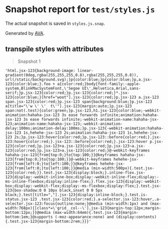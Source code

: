 # Snapshot report for `test/styles.js`

The actual snapshot is saved in `styles.js.snap`.

Generated by [AVA](https://ava.li).

## transpile styles with attributes

> Snapshot 1

    'html.jsx-123{background-image: linear-gradient(0deg,rgba(255,255,255,0.8),rgba(255,255,255,0.8)), url(/static/background.svg);}p{color:blue;}p{color:blue;}p,a.jsx-123{color:blue;}.foo + a{color:red;}body{font-family:-apple-system,BlinkMacSystemFont,\'Segoe UI\',Helvetica,Arial,sans-serif;}p.jsx-123{color:red;}p.jsx-123{color:red;}*.jsx-123{color:blue;}[href="woot"].jsx-123{color:red;}p.jsx-123 a.jsx-123 span.jsx-123{color:red;}p.jsx-123 span{background:blue;}p.jsx-123 a[title="\'w \' \'  t\'"].jsx-123{margin:auto;}p.jsx-123 span:not(.test){color:green;}p.jsx-123,h1.jsx-123{color:blue;-webkit-animation:hahaha-jsx-123 3s ease forwards infinite;animation:hahaha-jsx-123 3s ease forwards infinite;-webkit-animation-name:hahaha-jsx-123;animation-name:hahaha-jsx-123;-webkit-animation-delay:100ms;animation-delay:100ms;}p.jsx-123{-webkit-animation:hahaha-jsx-123 1s,hehehe-jsx-123 2s;animation:hahaha-jsx-123 1s,hehehe-jsx-123 2s;}p.jsx-123:hover{color:red;}p.jsx-123::before{color:red;}.jsx-123:hover{color:red;}.jsx-123::before{color:red;}.jsx-123:hover p.jsx-123{color:red;}p.jsx-123+a.jsx-123{color:red;}p.jsx-123~a.jsx-123{color:red;}p.jsx-123>a.jsx-123{color:red;}@-webkit-keyframes hahaha-jsx-123{from{top:0;}to{top:100;}}@keyframes hahaha-jsx-123{from{top:0;}to{top:100;}}@-webkit-keyframes hehehe-jsx-123{from{left:0;}to{left:100;}}@keyframes hehehe-jsx-123{from{left:0;}to{left:100;}}@media (min-width:500px){.test.jsx-123{color:red;}}.test.jsx-123{display:block;}.inline-flex.jsx-123{display:-webkit-inline-box;display:-webkit-inline-flex;display:-ms-inline-flexbox;display:inline-flex;}.flex.jsx-123{display:-webkit-box;display:-webkit-flex;display:-ms-flexbox;display:flex;}.test.jsx-123{box-shadow:0 0 10px black,inset 0 0 5px black;}.test[title=","].jsx-123{display:inline-block;}.test.is-status.jsx-123 .test.jsx-123{color:red;}.a-selector.jsx-123:hover,.a-selector.jsx-123:focus{outline:none;}@media (min-width:1px) and (max-width:768px){[class*=\'grid__col--\'].jsx-123{margin-top:12px;margin-bottom:12px;}}@media (max-width:64em){.test.jsx-123{margin-bottom:1em;}@supports (-moz-appearance:none) and (display:contents){.test.jsx-123{margin-bottom:2rem;}}}'
